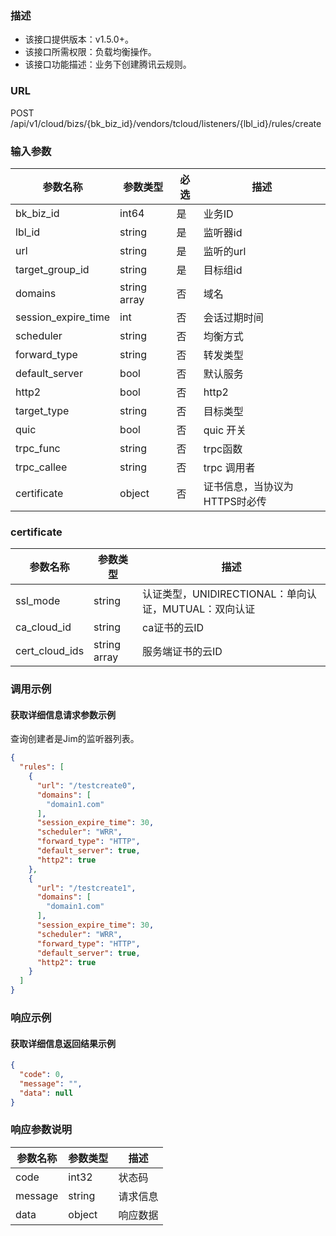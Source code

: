 ### 描述

- 该接口提供版本：v1.5.0+。
- 该接口所需权限：负载均衡操作。
- 该接口功能描述：业务下创建腾讯云规则。

### URL

POST /api/v1/cloud/bizs/{bk_biz_id}/vendors/tcloud/listeners/{lbl_id}/rules/create

### 输入参数

| 参数名称                | 参数类型         | 必选 | 描述                |
|---------------------|--------------|----|-------------------|
| bk_biz_id           | int64        | 是  | 业务ID              |
| lbl_id              | string       | 是  | 监听器id             |
| url                 | string       | 是  | 监听的url            |
| target_group_id     | string       | 是  | 目标组id             |
| domains             | string array | 否  | 域名                |
| session_expire_time | int          | 否  | 会话过期时间            |
| scheduler           | string       | 否  | 均衡方式              |
| forward_type        | string       | 否  | 转发类型              |
| default_server      | bool         | 否  | 默认服务              |
| http2               | bool         | 否  | http2             |
| target_type         | string       | 否  | 目标类型              |
| quic                | bool         | 否  | quic  开关          |
| trpc_func           | string       | 否  | trpc函数            |
| trpc_callee         | string       | 否  | trpc 调用者          |
| certificate         | object       | 否  | 证书信息，当协议为HTTPS时必传 |

### certificate

| 参数名称           | 参数类型         | 描述                                   |
|----------------|--------------|--------------------------------------|
| ssl_mode       | string       | 认证类型，UNIDIRECTIONAL：单向认证，MUTUAL：双向认证 |
| ca_cloud_id    | string       | ca证书的云ID                             |
| cert_cloud_ids | string array | 服务端证书的云ID                            |

### 调用示例

#### 获取详细信息请求参数示例

查询创建者是Jim的监听器列表。

```json
{
  "rules": [
    {
      "url": "/testcreate0",
      "domains": [
        "domain1.com"
      ],
      "session_expire_time": 30,
      "scheduler": "WRR",
      "forward_type": "HTTP",
      "default_server": true,
      "http2": true
    },
    {
      "url": "/testcreate1",
      "domains": [
        "domain1.com"
      ],
      "session_expire_time": 30,
      "scheduler": "WRR",
      "forward_type": "HTTP",
      "default_server": true,
      "http2": true
    }
  ]
}
```

### 响应示例

#### 获取详细信息返回结果示例

```json
{
  "code": 0,
  "message": "",
  "data": null
}
```

### 响应参数说明

| 参数名称    | 参数类型   | 描述   |
|---------|--------|------|
| code    | int32  | 状态码  |
| message | string | 请求信息 |
| data    | object | 响应数据 |
